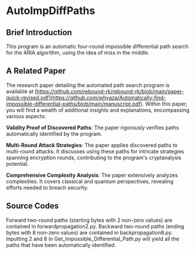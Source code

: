 # AutoImpDiffPaths

## Brief Introduction

This program is an automatic four-round impossible differential path search for the ARIA algorithm, using the idea of ​​miss in the middle. 

## A Related Paper

The research paper detailing the automated path search program is available at [https://github.com/rebound-rk/rebound-rk/blob/main/paper-quick-revised.pdf](https://github.com/whyaza/Automatically-find-impossible-differential-paths/blob/main/manuscript.pdf). Within this paper, you will find a wealth of additional insights and explanations, encompassing various aspects:

**Validity Proof of Discovered Paths**: The paper rigorously verifies paths automatically identified by the program. 

**Multi-Round Attack Strategies**: The paper applies discovered paths to multi-round attacks. It discusses using these paths for intricate strategies spanning encryption rounds, contributing to the program's cryptanalysis potential.

**Comprehensive Complexity Analysis**: The paper extensively analyzes complexities. It covers classical and quantum perspectives, revealing efforts needed to breach security.

## Source Codes

Forward two-round paths (starting bytes with 2 non-zero values) are contained in forwardpropagation2.py.
Backward two-round paths (ending bytes with 8 non-zero values) are contained in backpropagation8.py.
Inputting 2 and 8 in Get_Impossible_Differential_Path.py will yield all the paths that have been automatically identified.
